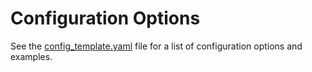# Configuration Options

See the [config_template.yaml][1] file for a list of configuration options and examples.

[1]: https://github.com/DataDog/datadog-agent/blob/master/pkg/config/config_template.yaml
